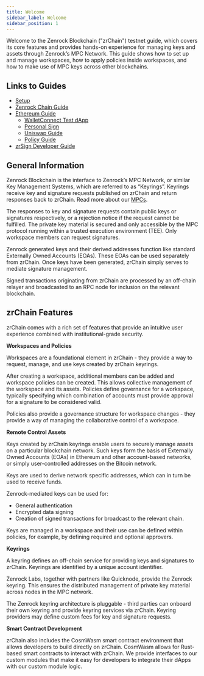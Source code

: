 ```yaml
---
title: Welcome 
sidebar_label: Welcome
sidebar_position: 1
---
```


Welcome to the Zenrock Blockchain ("zrChain") testnet guide, which covers its core features and provides hands-on experience for managing keys and assets through Zenrock’s MPC Network. This guide shows how to set up and manage workspaces, how to apply policies inside workspaces, and how to make use of MPC keys across other blockchains.

## Links to Guides

- [Setup](setup.md)
- [Zenrock Chain Guide](zenrock-guide.md)
- [Ethereum Guide](explore-ethereum/_category_.json)
    - [WalletConnect Test dApp](explore-ethereum/walletConnect.md)
    - [Personal Sign](explore-ethereum/personal-sign.md)
    - [Uniswap Guide](explore-ethereum/uniswap.md)
    - [Policy Guide](explore-ethereum/policy-swap.md)
- [zrSign Developer Guide](../zrSign/zrSign.md)

## General Information

Zenrock Blockchain is the interface to Zenrock’s MPC Network, or similar Key Management Systems, which are referred to as “Keyrings”. Keyrings receive key and signature requests published on zrChain and return responses back to zrChain. Read more about our [MPCs](../../mpc.md).

The responses to key and signature requests contain public keys or signatures respectively, or a rejection notice if the request cannot be fulfilled. The private key material is secured and only accessible by the MPC protocol running within a trusted execution environment (TEE). Only workspace members can request signatures. 

Zenrock generated keys and their derived addresses function like standard Externally Owned Accounts (EOAs). These EOAs can be used separately from zrChain. Once keys have been generated, zrChain simply serves to mediate signature management.

Signed transactions originating from zrChain are processed by an off-chain relayer and broadcasted to an RPC node for inclusion on the relevant blockchain.

## zrChain Features

zrChain comes with a rich set of features that provide an intuitive user experience combined with institutional-grade security.

**Workspaces and Policies**

Workspaces are a foundational element in zrChain - they provide a way to request, manage, and use keys created by zrChain keyrings.

After creating a workspace, additional members can be added and workspace policies can be created. This allows collective management of the workspace and its assets. Policies define governance for a workspace, typically specifying which combination of accounts must provide approval for a signature to be considered valid.

Policies also provide a governance structure for workspace changes - they provide a way of managing the collaborative control of a workspace.

**Remote Control Assets**

Keys created by zrChain keyrings enable users to securely manage assets on a particular blockchain network. Such keys form the basis of Externally Owned Accounts (EOAs) in Ethereum and other account-based networks, or simply user-controlled addresses on the Bitcoin network.

Keys are used to derive network specific addresses, which can in turn be used to receive funds.

Zenrock-mediated keys can be used for:

- General authentication
- Encrypted data signing
- Creation of signed transactions for broadcast to the relevant chain.

Keys are managed in a workspace and their use can be defined within policies, for example, by defining required and optional approvers.

**Keyrings**

A keyring defines an off-chain service for providing keys and signatures to zrChain. Keyrings are identified by a unique account identifier.

Zenrock Labs, together with partners like Quicknode, provide the Zenrock keyring. This ensures the distributed management of private key material across nodes in the MPC network.

The Zenrock keyring architecture is pluggable - third parties can onboard their own keyring and provide keyring services via zrChain. Keyring providers may define custom fees for key and signature requests.

**Smart Contract Development**

zrChain also includes the CosmWasm smart contract environment that allows developers to build directly on zrChain. CosmWasm allows for Rust-based smart contracts to interact with zrChain. We provide interfaces to our custom modules that make it easy for developers to integrate their dApps with our custom module logic.

